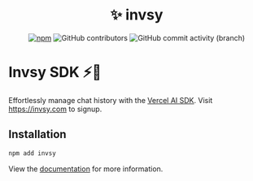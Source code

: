 <h1 align="center"> ✨ invsy </h1>
<section align="center" id="shieldio-badges">
<a href="https://www.npmjs.com/package/invsy"><img alt="npm"  src="https://img.shields.io/npm/dw/invsy?style=flat-square"></a>
<img alt="GitHub contributors" src="https://img.shields.io/github/contributors/invsy/invsy?style=flat-square">
<img alt="GitHub commit activity (branch)" src="https://img.shields.io/github/commit-activity/w/invsy/invsy/main?style=flat-square">
</section>

# Invsy SDK ⚡💬

Effortlessly manage chat history with the [Vercel AI SDK](https://sdk.vercel.ai/). Visit https://invsy.com to signup.

## Installation

```bash
npm add invsy
```

View the [documentation](https://invsy.com/getting-started) for more information.